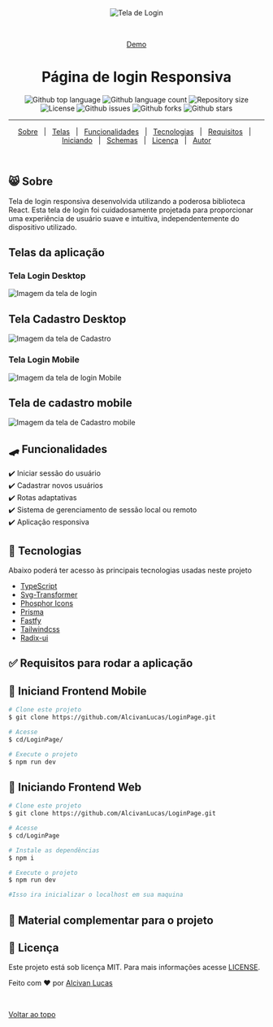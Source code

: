 <div align="center" id="top">
  <img src="./.github/Login.png" alt="Tela de Login " />

  &#xa0;


  <a href="https://behaviors.vercel.app/">Demo</a>
</div>

<h1 align="center">Página de login Responsiva</h1>

<p align="center">
  <img alt="Github top language" src="https://img.shields.io/github/languages/top/juniorvilas/nlw-setup?color=56BEB8">

  <img alt="Github language count" src="https://img.shields.io/github/languages/count/juniorvilas/nlw-setup?color=56BEB8">

  <img alt="Repository size" src="https://img.shields.io/github/repo-size/juniorvilas/nlw-setup?color=56BEB8">

  <img alt="License" src="https://img.shields.io/github/license/juniorvilas/nlw-setup?color=56BEB8">

  <img alt="Github issues" src="https://img.shields.io/github/issues/juniorvilas/nlw-setup?color=56BEB8" />

  <img alt="Github forks" src="https://img.shields.io/github/forks/juniorvilas/nlw-setup?color=56BEB8" />

  <img alt="Github stars" src="https://img.shields.io/github/stars/juniorvilas/nlw-setup?color=56BEB8" />
</p>


<hr>

<p align="center">
  <a href="#-sobre">Sobre</a> &#xa0; | &#xa0;
  <a href="#telas-da-aplicação">Telas</a> &#xa0; | &#xa0;
  <a href="#skateboard-funcionalidades">Funcionalidades</a> &#xa0; | &#xa0;
  <a href="#rocket-tecnologias">Tecnologias</a> &#xa0; | &#xa0;
  <a href="#white_check_mark-requisitos-para-rodar-a-aplicação">Requisitos</a> &#xa0; | &#xa0;
  <a href="#checkered_flag-iniciando">Iniciando</a> &#xa0; | &#xa0;
  <a href="#-configurações-adicionais-ao-projeto">Schemas</a> &#xa0; | &#xa0;
  <a href="#memo-licença">Licença</a> &#xa0; | &#xa0;
  <a href="https://github.com/juniorvilas" target="_blank">Autor</a>
</p>

<br>

## 😸 Sobre ##
 Tela de login responsiva desenvolvida utilizando a poderosa biblioteca React. Esta tela de login foi cuidadosamente projetada para proporcionar uma experiência de usuário suave e intuitiva, independentemente do dispositivo utilizado.

## Telas da aplicação

### Tela Login Desktop ##

<img src="./.github/Login.png" alt="Imagem da tela de login" />

## Tela Cadastro Desktop ##

<img src="./.github/Signup.png" alt="Imagem da tela de Cadastro" />

### Tela Login Mobile ##

<img src="./.github/LoginMobile.png" alt="Imagem da tela de login Mobile" />

## Tela de cadastro mobile ##

<img src="./.github/SignupMobile.png" alt="Imagem da tela de Cadastro mobile" />


## :skateboard: Funcionalidades ##

:heavy_check_mark: Iniciar sessão do usuário\
:heavy_check_mark: Cadastrar novos usuários\
:heavy_check_mark: Rotas adaptativas\
:heavy_check_mark: Sistema de gerenciamento de sessão local ou remoto\
:heavy_check_mark: Aplicação responsiva

## :rocket: Tecnologias ##

Abaixo poderá ter acesso às principais tecnologias usadas neste projeto


- [TypeScript](https://www.typescriptlang.org/)
- [Svg-Transformer](https://github.com/kristerkari/react-native-svg-transformer)
- [Phosphor Icons](https://github.com/duongdev/phosphor-react-native)
- [Prisma](https://www.prisma.io/)
- [Fastfy](https://www.fastify.io/)
- [Tailwindcss](https://tailwindcss.com/)
- [Radix-ui](https://www.radix-ui.com/)


## :white_check_mark: Requisitos para rodar a aplicação ##

## :checkered_flag: Iniciand Frontend Mobile  ##

```bash
# Clone este projeto
$ git clone https://github.com/AlcivanLucas/LoginPage.git

# Acesse
$ cd/LoginPage/

# Execute o projeto
$ npm run dev

```

## :checkered_flag: Iniciando Frontend Web  ##

```bash
# Clone este projeto
$ git clone https://github.com/AlcivanLucas/LoginPage.git

# Acesse
$ cd/LoginPage

# Instale as dependências
$ npm i

# Execute o projeto
$ npm run dev

#Isso ira inicializar o localhost em sua maquina
```




## 📡 Material complementar para o projeto ##


## :memo: Licença ##

Este projeto está sob licença MIT. Para mais informações acesse [LICENSE]().

Feito com :heart: por <a href="https://github.com/AlcivanLucas" target="_blank">Alcivan Lucas</a>

&#xa0;

<a href="#top">Voltar ao topo</a>
